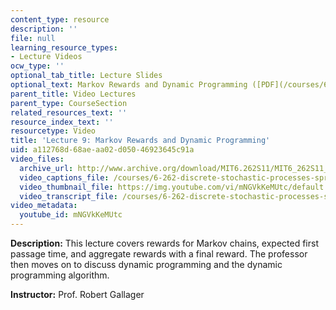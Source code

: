 ```yaml
---
content_type: resource
description: ''
file: null
learning_resource_types:
- Lecture Videos
ocw_type: ''
optional_tab_title: Lecture Slides
optional_text: Markov Rewards and Dynamic Programming ([PDF](/courses/6-262-discrete-stochastic-processes-spring-2011/resources/mit6_262s11_lec09))
parent_title: Video Lectures
parent_type: CourseSection
related_resources_text: ''
resource_index_text: ''
resourcetype: Video
title: 'Lecture 9: Markov Rewards and Dynamic Programming'
uid: a112768d-68ae-aa02-d050-46923645c91a
video_files:
  archive_url: http://www.archive.org/download/MIT6.262S11/MIT6_262S11_lec09_300k.mp4
  video_captions_file: /courses/6-262-discrete-stochastic-processes-spring-2011/a80eda96e606583cb4618748d29c6088_mNGVkKeMUtc.vtt
  video_thumbnail_file: https://img.youtube.com/vi/mNGVkKeMUtc/default.jpg
  video_transcript_file: /courses/6-262-discrete-stochastic-processes-spring-2011/2dc04a342219f0dc8415028718f7126f_mNGVkKeMUtc.pdf
video_metadata:
  youtube_id: mNGVkKeMUtc
---
```


**Description:** This lecture covers rewards for Markov chains, expected first passage time, and aggregate rewards with a final reward. The professor then moves on to discuss dynamic programming and the dynamic programming algorithm.

**Instructor:** Prof. Robert Gallager
